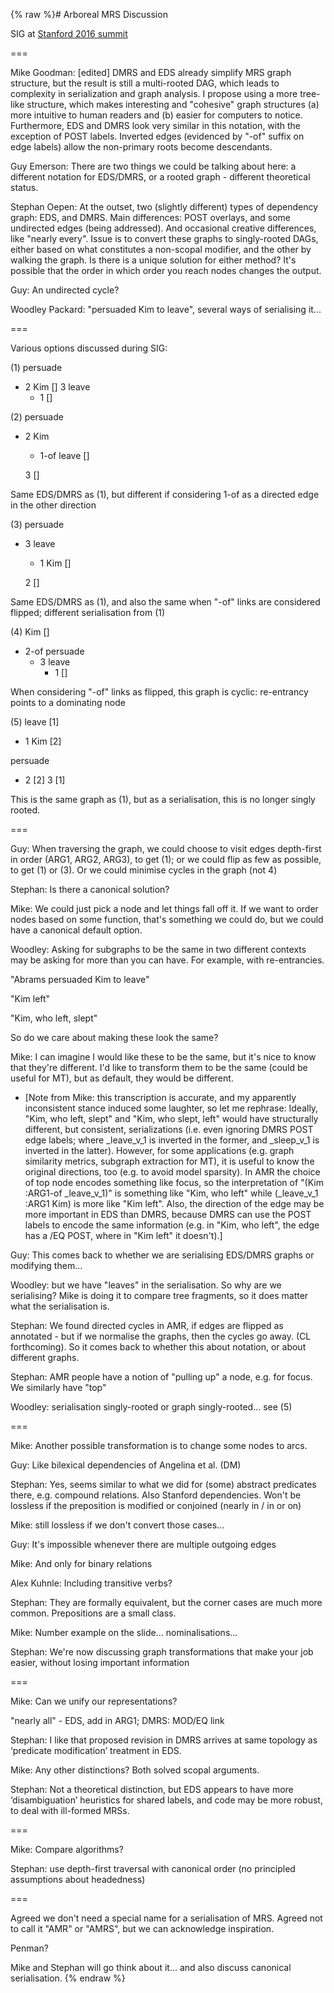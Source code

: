 {% raw %}# Arboreal MRS Discussion

SIG at [Stanford 2016 summit](https://blog.inductorsoftware.com/docsproto/summits/StanfordSchedule)

===

Mike Goodman: \[edited\] DMRS and EDS already simplify MRS graph
structure, but the result is still a multi-rooted DAG, which leads to
complexity in serialization and graph analysis. I propose using a more
tree-like structure, which makes interesting and "cohesive" graph
structures (a) more intuitive to human readers and (b) easier for
computers to notice. Furthermore, EDS and DMRS look very similar in this
notation, with the exception of POST labels. Inverted edges (evidenced
by "-of" suffix on edge labels) allow the non-primary roots become
descendants.

Guy Emerson: There are two things we could be talking about here: a
different notation for EDS/DMRS, or a rooted graph - different
theoretical status.

Stephan Oepen: At the outset, two (slightly different) types of
dependency graph: EDS, and DMRS. Main differences: POST overlays, and
some undirected edges (being addressed). And occasional creative
differences, like "nearly every". Issue is to convert these graphs to
singly-rooted DAGs, either based on what constitutes a non-scopal
modifier, and the other by walking the graph. Is there is a unique
solution for either method? It's possible that the order in which order
you reach nodes changes the output.

Guy: An undirected cycle?

Woodley Packard: "persuaded Kim to leave", several ways of serialising
it...

===

Various options discussed during SIG:

\(1\) persuade

- 2 Kim \[\] 3 leave
  - 1 \[\]

\(2\) persuade

- 2 Kim
  - 1-of leave \[\]
  
  3 \[\]

Same EDS/DMRS as (1), but different if considering 1-of as a directed
edge in the other direction

\(3\) persuade

- 3 leave
  - 1 Kim \[\]
  
  2 \[\]

Same EDS/DMRS as (1), and also the same when "-of" links are considered
flipped; different serialisation from (1)

\(4\) Kim \[\]

- 2-of persuade
  - 3 leave
    - 1 \[\]

When considering "-of" links as flipped, this graph is cyclic:
re-entrancy points to a dominating node

\(5\) leave \[1\]

- 1 Kim \[2\]

persuade

- 2 \[2\] 3 \[1\]

This is the same graph as (1), but as a serialisation, this is no longer
singly rooted.

===

Guy: When traversing the graph, we could choose to visit edges
depth-first in order (ARG1, ARG2, ARG3), to get (1); or we could flip as
few as possible, to get (1) or (3). Or we could minimise cycles in the
graph (not 4)

Stephan: Is there a canonical solution?

Mike: We could just pick a node and let things fall off it. If we want
to order nodes based on some function, that's something we could do, but
we could have a canonical default option.

Woodley: Asking for subgraphs to be the same in two different contexts
may be asking for more than you can have. For example, with
re-entrancies.

"Abrams persuaded Kim to leave"

"Kim left"

"Kim, who left, slept"

So do we care about making these look the same?

Mike: I can imagine I would like these to be the same, but it's nice to
know that they're different. I'd like to transform them to be the same
(could be useful for MT), but as default, they would be different.

- \[Note from Mike: this transcription is accurate, and my apparently
inconsistent stance induced some laughter, so let me rephrase:
Ideally, "Kim, who left, slept" and "Kim, who slept, left" would
have structurally different, but consistent, serializations (i.e.
even ignoring DMRS POST edge labels; where \_leave\_v\_1 is inverted
in the former, and \_sleep\_v\_1 is inverted in the latter).
However, for some applications (e.g. graph similarity metrics,
subgraph extraction for MT), it is useful to know the original
directions, too (e.g. to avoid model sparsity). In AMR the choice of
top node encodes something like focus, so the interpretation of
"(Kim :ARG1-of \_leave\_v\_1)" is something like "Kim, who left"
while (\_leave\_v\_1 :ARG1 Kim) is more like "Kim left". Also, the
direction of the edge may be more important in EDS than DMRS,
because DMRS can use the POST labels to encode the same information
(e.g. in "Kim, who left", the edge has a /EQ POST, where in "Kim
left" it doesn't).\]

Guy: This comes back to whether we are serialising EDS/DMRS graphs or
modifying them...

Woodley: but we have "leaves" in the serialisation. So why are we
serialising? Mike is doing it to compare tree fragments, so it does
matter what the serialisation is.

Stephan: We found directed cycles in AMR, if edges are flipped as
annotated - but if we normalise the graphs, then the cycles go away. (CL
forthcoming). So it comes back to whether this about notation, or about
different graphs.

Stephan: AMR people have a notion of "pulling up" a node, e.g. for
focus. We similarly have "top"

Woodley: serialisation singly-rooted or graph singly-rooted... see (5)

===

Mike: Another possible transformation is to change some nodes to arcs.

Guy: Like bilexical dependencies of Angelina et al. (DM)

Stephan: Yes, seems similar to what we did for (some) abstract
predicates there, e.g. compound relations. Also Stanford dependencies.
Won't be lossless if the preposition is modified or conjoined (nearly in
/ in or on)

Mike: still lossless if we don't convert those cases...

Guy: It's impossible whenever there are multiple outgoing edges

Mike: And only for binary relations

Alex Kuhnle: Including transitive verbs?

Stephan: They are formally equivalent, but the corner cases are much
more common. Prepositions are a small class.

Mike: Number example on the slide... nominalisations...

Stephan: We're now discussing graph transformations that make your job
easier, without losing important information

===

Mike: Can we unify our representations?

"nearly all" - EDS, add in ARG1; DMRS: MOD/EQ link

Stephan: I like that proposed revision in DMRS arrives at same topology
as ‘predicate modification’ treatment in EDS.

Mike: Any other distinctions? Both solved scopal arguments.

Stephan: Not a theoretical distinction, but EDS appears to have more
‘disambiguation’ heuristics for shared labels, and code may be more
robust, to deal with ill-formed MRSs.

===

Mike: Compare algorithms?

Stephan: use depth-first traversal with canonical order (no principled
assumptions about headedness)

===

Agreed we don't need a special name for a serialisation of MRS. Agreed
not to call it "AMR" or "AMRS", but we can acknowledge inspiration.

Penman?

Mike and Stephan will go think about it... and also discuss canonical
serialisation.
<update date omitted for speed>{% endraw %}